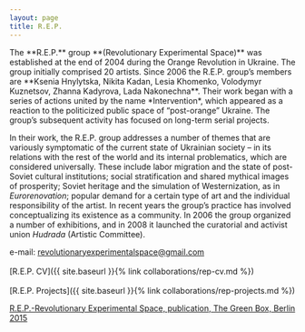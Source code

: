 ```yaml
---
layout: page
title: R.E.P.
---
```


<section markdown="1" class="EN">
The **R.E.P.** group **(Revolutionary Experimental Space)** was established at the end of 2004 during the Orange Revolution in Ukraine. The group initially comprised 20 artists. Since 2006 the R.E.P. group’s members are **Ksenia Hnylytska, Nikita Kadan, Lesia Khomenko, Volodymyr Kuznetsov, Zhanna Kadyrova, Lada Nakonechna**. Their work began with a series of actions united by the name *Intervention*, which appeared as a reaction to the politicized public space of “post-orange” Ukraine. The group’s subsequent activity has focused on long-term serial projects. 

In their work, the R.E.P. group addresses a number of themes that are variously symptomatic of the current state of Ukrainian society – in its relations with the rest of the world and its internal problematics, which are considered universally. These include labor migration and the state of post-Soviet cultural institutions; social stratification and shared mythical images of prosperity; Soviet heritage and the simulation of Westernization, as in *Eurorenovation*; popular demand for a certain type of art and the individual responsibility of the artist. In recent years the group’s practice has involved conceptualizing its existence as a community. In 2006 the group organized a number of exhibitions, and in 2008 it launched the curatorial and activist union *Hudrada* (Artistic Committee). 

e-mail: <revolutionaryexperimentalspace@gmail.com> <br>
<br>
[R.E.P. CV]({{ site.baseurl }}{% link collaborations/rep-cv.md %})<br>
<br>
[R.E.P. Projects]({{ site.baseurl }}{% link collaborations/rep-projects.md %})<br>

[R.E.P.-Revolutionary Experimental Space, publication, The Green Box, Berlin 2015](https://www.thegreenbox.net/en/books/rep-revolutionary-experimental-space) 
</section>


<section markdown="1" class="UKR>">
</section>